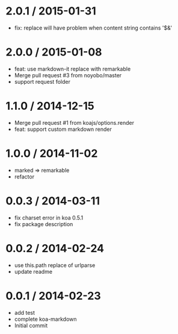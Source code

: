 
2.0.1 / 2015-01-31
==================

  * fix: replace will have problem when content string contains '$&'

2.0.0 / 2015-01-08
==================

  * feat: use markdown-it replace with remarkable
  * Merge pull request #3 from noyobo/master
  * support request folder

1.1.0 / 2014-12-15
==================

  * Merge pull request #1 from koajs/options.render
  * feat: support custom markdown render

1.0.0 / 2014-11-02
==================

  * marked => remarkable
  * refactor

0.0.3 / 2014-03-11
==================

  * fix charset error in koa 0.5.1
  * fix package description

0.0.2 / 2014-02-24
==================

  * use this.path replace of urlparse
  * update readme

0.0.1 / 2014-02-23
==================

  * add test
  * complete koa-markdown
  * Initial commit
